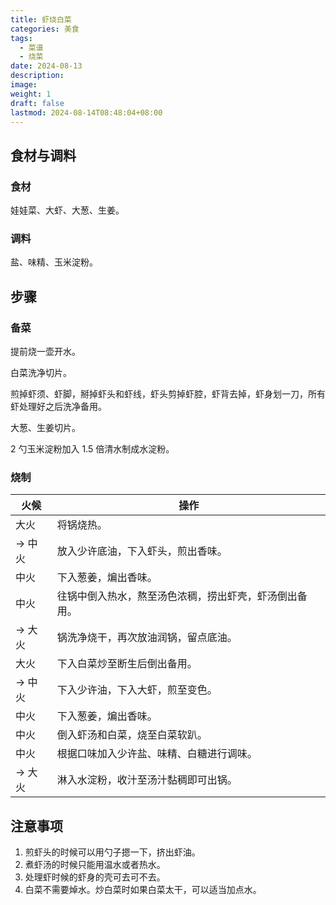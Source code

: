 ```yaml
---
title: 虾烧白菜
categories: 美食
tags:
  - 菜谱
  - 烧菜
date: 2024-08-13
description: 
image: 
weight: 1
draft: false
lastmod: 2024-08-14T08:48:04+08:00
---
```

## 食材与调料

### 食材

娃娃菜、大虾、大葱、生姜。

### 调料

盐、味精、玉米淀粉。

## 步骤

### 备菜

提前烧一壶开水。

白菜洗净切片。

煎掉虾须、虾脚，掰掉虾头和虾线，虾头剪掉虾腔，虾背去掉，虾身划一刀，所有虾处理好之后洗净备用。

大葱、生姜切片。

2 勺玉米淀粉加入 1.5 倍清水制成水淀粉。

### 烧制

| 火候    | 操作                          |
| ----- | --------------------------- |
| 大火    | 将锅烧热。                       |
| -> 中火 | 放入少许底油，下入虾头，煎出香味。           |
| 中火    | 下入葱姜，煸出香味。                  |
| 中火    | 往锅中倒入热水，熬至汤色浓稠，捞出虾壳，虾汤倒出备用。 |
| -> 大火 | 锅洗净烧干，再次放油润锅，留点底油。          |
| 大火    | 下入白菜炒至断生后倒出备用。              |
| -> 中火 | 下入少许油，下入大虾，煎至变色。            |
| 中火    | 下入葱姜，煸出香味。                  |
| 中火    | 倒入虾汤和白菜，烧至白菜软趴。             |
| 中火    | 根据口味加入少许盐、味精、白糖进行调味。        |
| -> 大火 | 淋入水淀粉，收汁至汤汁黏稠即可出锅。          |

## 注意事项

1. 煎虾头的时候可以用勺子摁一下，挤出虾油。
2. 煮虾汤的时候只能用温水或者热水。
3. 处理虾时候的虾身的壳可去可不去。
4. 白菜不需要焯水。炒白菜时如果白菜太干，可以适当加点水。


